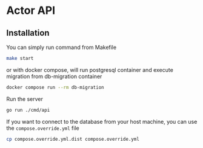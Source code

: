 # Actor API

## Installation

You can simply run command from Makefile
```bash
make start
```

or with docker compose, will run postgresql container and execute migration from db-migration container
```bash
docker compose run --rm db-migration
```

Run the server
```bash
go run ./cmd/api
```

If you want to connect to the database from your host machine, you can use the `compose.override.yml` file
```bash
cp compose.override.yml.dist compose.override.yml
```
